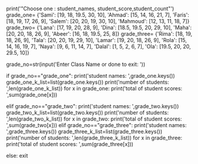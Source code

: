 print('"Choose one : student_names, student_score,student_count"')
grade_one= {'Sami': [19, 18, 19.5, 30, 10], 'Ahmad': [15, 14, 16, 21, 7], 'Faris': [18, 19, 17, 26, 9], 'Salem': [20, 20, 19, 30, 10], 'Mahmoud': [12, 13, 11, 18, 7]}
grade_two= {'Lana': [17, 19, 20, 28, 9], 'Dina': [18.5, 19.5, 20, 29, 10], 'Maha': [20, 20, 18, 26, 9], 'Abeer': [16, 18, 19.5, 25, 8]}
grade_three= {'Rima': [18, 19, 18, 26, 9], 'Tala': [20, 20, 19, 29, 10], 'Lamar': [19, 20, 18, 26, 9], 'Rola': [15, 14, 16, 19, 7], 'Naya': [9, 6, 11, 14, 7], 'Dalal': [1, 5, 2, 6, 7], 'Ola': [19.5, 20, 20, 29.5, 10]}

grade_no=str(input('Enter Class Name or done to exit: '))


if grade_no=="grade_one":
    print('student names: ',grade_one.keys())
    grade_one_k_list=list(grade_one.keys())
    print('number of students: ',len(grade_one_k_list))
    for x in grade_one:
        print('total of student scores: ',sum(grade_one[x]))


elif grade_no=="grade_two":
    print('student names: ',grade_two.keys())
    grade_two_k_list=list(grade_two.keys())
    print('number of students: ',len(grade_two_k_list))
    for x in grade_two:
        print('total of student scores: ',sum(grade_two[x]))
elif grade_no=="grade_three":
    print('student names: ',grade_three.keys())
    grade_three_k_list=list(grade_three.keys())
    print('number of students: ',len(grade_three_k_list))
    for x in grade_three:
        print('total of student scores: ',sum(grade_three[x]))



else:
         exit
